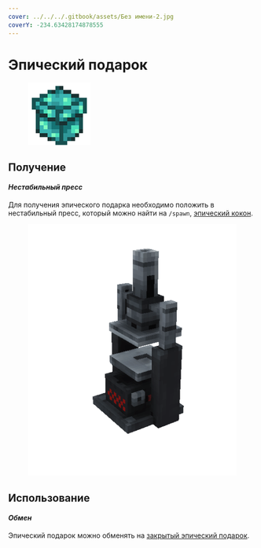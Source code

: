 ```yaml
---
cover: ../../../.gitbook/assets/Без имени-2.jpg
coverY: -234.63428174878555
---
```


# Эпический подарок

<figure><img src="../../../.gitbook/assets/gift_epic_128.png" alt=""><figcaption></figcaption></figure>

## Получение

#### _Нестабильный пресс_

Для получения эпического подарка необходимо положить в нестабильный пресс, который можно найти на `/spawn`, [эпический кокон](../../materialy/chrysalis\_epic.md).

<figure><img src="../../../.gitbook/assets/item_press.gif" alt=""><figcaption></figcaption></figure>

## Использование

#### _Обмен_

Эпический подарок можно обменять на [закрытый эпический подарок](gift\_epic\_advance.md).
